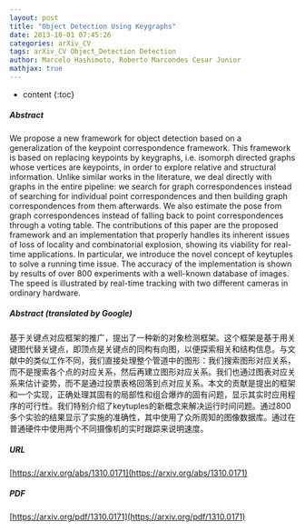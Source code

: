 ```yaml
---
layout: post
title: "Object Detection Using Keygraphs"
date: 2013-10-01 07:45:26
categories: arXiv_CV
tags: arXiv_CV Object_Detection Detection
author: Marcelo Hashimoto, Roberto Marcondes Cesar Junior
mathjax: true
---
```


* content
{:toc}

##### Abstract
We propose a new framework for object detection based on a generalization of the keypoint correspondence framework. This framework is based on replacing keypoints by keygraphs, i.e. isomorph directed graphs whose vertices are keypoints, in order to explore relative and structural information. Unlike similar works in the literature, we deal directly with graphs in the entire pipeline: we search for graph correspondences instead of searching for individual point correspondences and then building graph correspondences from them afterwards. We also estimate the pose from graph correspondences instead of falling back to point correspondences through a voting table. The contributions of this paper are the proposed framework and an implementation that properly handles its inherent issues of loss of locality and combinatorial explosion, showing its viability for real-time applications. In particular, we introduce the novel concept of keytuples to solve a running time issue. The accuracy of the implementation is shown by results of over 800 experiments with a well-known database of images. The speed is illustrated by real-time tracking with two different cameras in ordinary hardware.

##### Abstract (translated by Google)
基于关键点对应框架的推广，提出了一种新的对象检测框架。这个框架是基于用关键图代替关键点，即顶点是关键点的同构有向图，以便探索相关和结构信息。与文献中的类似工作不同，我们直接处理整个管道中的图形：我们搜索图形对应关系，而不是搜索各个点的对应关系，然后再建立图形对应关系。我们也通过图表对应关系来估计姿势，而不是通过投票表格回落到点对应关系。本文的贡献是提出的框架和一个实现，正确处理其固有的局部性和组合爆炸的固有问题，显示其实时应用程序的可行性。我们特别介绍了keytuples的新概念来解决运行时间问题。通过800多个实验的结果显示了实施的准确性，其中使用了众所周知的图像数据库。通过在普通硬件中使用两个不同摄像机的实时跟踪来说明速度。

##### URL
[https://arxiv.org/abs/1310.0171](https://arxiv.org/abs/1310.0171)

##### PDF
[https://arxiv.org/pdf/1310.0171](https://arxiv.org/pdf/1310.0171)

